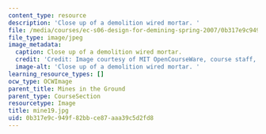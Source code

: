 ```yaml
---
content_type: resource
description: 'Close up of a demolition wired mortar. '
file: /media/courses/ec-s06-design-for-demining-spring-2007/0b317e9c949f82bbce87aaa39c5d2fd8_mine19.jpg
file_type: image/jpeg
image_metadata:
  caption: Close up of a demolition wired mortar.
  credit: 'Credit: Image courtesy of MIT OpenCourseWare, course staff, and students.'
  image-alt: 'Close up of a demolition wired mortar. '
learning_resource_types: []
ocw_type: OCWImage
parent_title: Mines in the Ground
parent_type: CourseSection
resourcetype: Image
title: mine19.jpg
uid: 0b317e9c-949f-82bb-ce87-aaa39c5d2fd8
---
```

